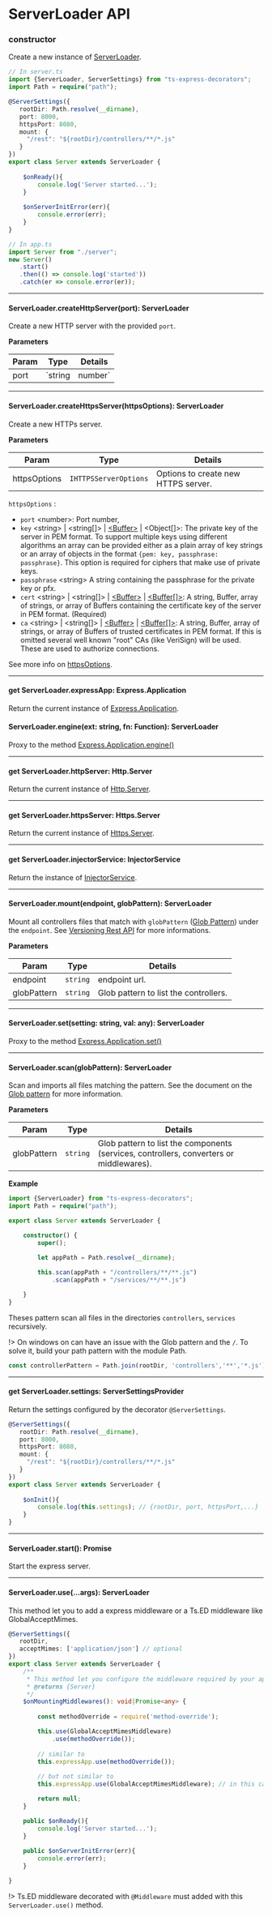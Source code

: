# ServerLoader API
### constructor

Create a new instance of [ServerLoader](docs/server-loader.md). 

```typescript
// In server.ts
import {ServerLoader, ServerSettings} from "ts-express-decorators";
import Path = require("path");

@ServerSettings({
   rootDir: Path.resolve(__dirname),
   port: 8000,
   httpsPort: 8080,
   mount: {
     "/rest": "${rootDir}/controllers/**/*.js"
   }
})
export class Server extends ServerLoader {
    
    $onReady(){
        console.log('Server started...');
    }
    
    $onServerInitError(err){
        console.error(err);
    }
}

// In app.ts
import Server from "./server";
new Server()
   .start()
   .then(() => console.log('started'))
   .catch(er => console.error(er));
```

***

#### ServerLoader.createHttpServer(port): ServerLoader

Create a new HTTP server with the provided `port`.

**Parameters**

Param | Type | Details
---|---|---
port | `string|number` | The HTTP port server.

***

#### ServerLoader.createHttpsServer(httpsOptions): ServerLoader

Create a new HTTPs server.

**Parameters**

Param | Type | Details
---|---|---
httpsOptions | `IHTTPSServerOptions` | Options to create new HTTPS server.

`httpsOptions` <IHTTPSServerOptions>:

* `port` &lt;number&gt;: Port number,
* `key` &lt;string&gt; | &lt;string[]&gt; | [&lt;Buffer&gt;](https://nodejs.org/api/buffer.html#buffer_class_buffer) | &lt;Object[]&gt;: The private key of the server in PEM format. To support multiple keys using different algorithms an array can be provided either as a plain array of key strings or an array of objects in the format `{pem: key, passphrase: passphrase}`. This option is required for ciphers that make use of private keys.
* `passphrase` &lt;string&gt; A string containing the passphrase for the private key or pfx.
* `cert` &lt;string&gt; | &lt;string[]&gt; | [&lt;Buffer&gt;](https://nodejs.org/api/buffer.html#buffer_class_buffer) | [&lt;Buffer[]&gt;](https://nodejs.org/api/buffer.html#buffer_class_buffer): A string, Buffer, array of strings, or array of Buffers containing the certificate key of the server in PEM format. (Required)
* `ca` &lt;string&gt; | &lt;string[]&gt; | [&lt;Buffer&gt;](https://nodejs.org/api/buffer.html#buffer_class_buffer) | [&lt;Buffer[]&gt;](https://nodejs.org/api/buffer.html#buffer_class_buffer): A string, Buffer, array of strings, or array of Buffers of trusted certificates in PEM format. If this is omitted several well known "root" CAs (like VeriSign) will be used. These are used to authorize connections.

See more info on [httpsOptions](https://nodejs.org/api/tls.html#tls_tls_createserver_options_secureconnectionlistener).

***

#### get ServerLoader.expressApp: Express.Application

Return the current instance of [Express.Application](http://expressjs.com/fr/4x/api.html#app).

#### ServerLoader.engine(ext: string, fn: Function): ServerLoader

Proxy to the method [Express.Application.engine()](http://expressjs.com/fr/4x/api.html#app)

***

#### get ServerLoader.httpServer: Http.Server

Return the current instance of [Http.Server](https://nodejs.org/api/http.html#http_class_http_server).

***

#### get ServerLoader.httpsServer: Https.Server

Return the current instance of [Https.Server](https://nodejs.org/api/https.html#https_class_https_server).

***

#### get ServerLoader.injectorService: InjectorService

Return the instance of [InjectorService](api/injector-service.md).

***

#### ServerLoader.mount(endpoint, globPattern): ServerLoader

Mount all controllers files that match with `globPattern` ([Glob Pattern](https://www.npmjs.com/package/glob)) under the `endpoint`. See  [Versioning Rest API](https://github.com/Romakita/ts-express-decorators/wiki/Class:-ServerLoader-Versioning-Rest-API) for more informations.

**Parameters**

Param | Type | Details
---|---|---
endpoint | `string` | endpoint url.
globPattern | `string` | Glob pattern to list the controllers.

***

#### ServerLoader.set(setting: string, val: any): ServerLoader

Proxy to the method [Express.Application.set()](http://expressjs.com/fr/4x/api.html#app)

***

#### ServerLoader.scan(globPattern): ServerLoader

Scan and imports all files matching the pattern. See the document on the [Glob pattern](https://www.npmjs.com/package/glob) for more information.

**Parameters**

Param | Type | Details
---|---|---
globPattern | `string` | Glob pattern to list the components (services, controllers, converters or middlewares).

**Example**
```typescript
import {ServerLoader} from "ts-express-decorators";
import Path = require("path");

export class Server extends ServerLoader {

    constructor() {
        super();

        let appPath = Path.resolve(__dirname);
        
        this.scan(appPath + "/controllers/**/**.js")
            .scan(appPath + "/services/**/**.js")

    }
}
```
Theses pattern scan all files in the directories `controllers`, `services` recursively.

!> On windows on can have an issue with the Glob pattern and the `/`. To solve it, build your path pattern with the module Path.

```typescript
const controllerPattern = Path.join(rootDir, 'controllers','**','*.js');
```

***
#### get ServerLoader.settings: ServerSettingsProvider

Return the settings configured by the decorator `@ServerSettings`.

```typescript
@ServerSettings({
   rootDir: Path.resolve(__dirname),
   port: 8000,
   httpsPort: 8080,
   mount: {
     "/rest": "${rootDir}/controllers/**/*.js"
   }
})
export class Server extends ServerLoader {
    
    $onInit(){
        console.log(this.settings); // {rootDir, port, httpsPort,...}
    }
}
```

***

#### ServerLoader.start(): Promise

Start the express server.

***

#### ServerLoader.use(...args): ServerLoader

This method let you to add a express middleware or a Ts.ED middleware like GlobalAcceptMimes.

```typescript
@ServerSettings({
   rootDir,
   acceptMimes: ['application/json'] // optional
})
export class Server extends ServerLoader {
    /**
     * This method let you configure the middleware required by your application to works.
     * @returns {Server}
     */
    $onMountingMiddlewares(): void|Promise<any> {
    
        const methodOverride = require('method-override');

        this.use(GlobalAcceptMimesMiddleware)
            .use(methodOverride());
        
        // similar to 
        this.expressApp.use(methodOverride());
        
        // but not similar to
        this.expressApp.use(GlobalAcceptMimesMiddleware); // in this case, this middleware will not be added correctly to express.

        return null;
    }

    public $onReady(){
        console.log('Server started...');
    }
   
    public $onServerInitError(err){
        console.error(err);
    }

}
```
!> Ts.ED middleware decorated with `@Middleware` must added with this `ServerLoader.use()` method.
